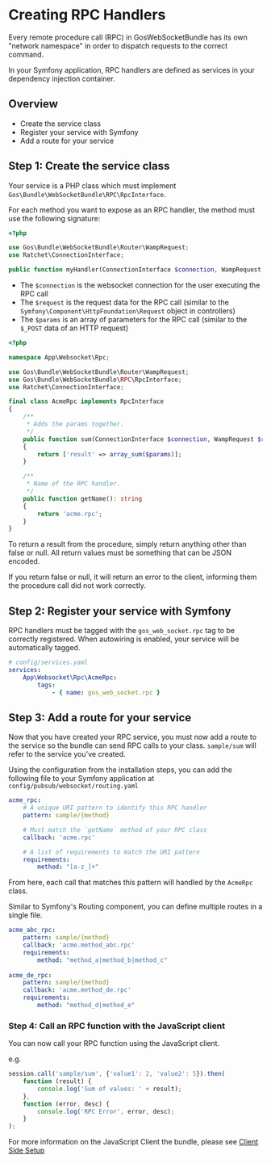 # Creating RPC Handlers

Every remote procedure call (RPC) in GosWebSocketBundle has its own "network namespace" in order to dispatch requests to the correct command.

In your Symfony application, RPC handlers are defined as services in your dependency injection container.

## Overview

- Create the service class
- Register your service with Symfony
- Add a route for your service

## Step 1: Create the service class

Your service is a PHP class which must implement `Gos\Bundle\WebSocketBundle\RPC\RpcInterface`.

For each method you want to expose as an RPC handler, the method must use the following signature:

```php
<?php

use Gos\Bundle\WebSocketBundle\Router\WampRequest;
use Ratchet\ConnectionInterface;

public function myHandler(ConnectionInterface $connection, WampRequest $request, $params);
```

- The `$connection` is the websocket connection for the user executing the RPC call
- The `$request` is the request data for the RPC call (similar to the `Symfony\Component\HttpFoundation\Request` object in controllers)
- The `$params` is an array of parameters for the RPC call (similar to the `$_POST` data of an HTTP request)

```php
<?php

namespace App\Websocket\Rpc;

use Gos\Bundle\WebSocketBundle\Router\WampRequest;
use Gos\Bundle\WebSocketBundle\RPC\RpcInterface;
use Ratchet\ConnectionInterface;

final class AcmeRpc implements RpcInterface
{
    /**
     * Adds the params together.
     */
    public function sum(ConnectionInterface $connection, WampRequest $request, $params): array
    {
        return ['result' => array_sum($params)];
    }

    /**
     * Name of the RPC handler.
     */
    public function getName(): string
    {
        return 'acme.rpc';
    }
}
```

To return a result from the procedure, simply return anything other than false or null. All return values must be something that can be JSON encoded.

If you return false or null, it will return an error to the client, informing them the procedure call did not work correctly.

## Step 2: Register your service with Symfony

RPC handlers must be tagged with the `gos_web_socket.rpc` tag to be correctly registered. When autowiring is enabled, your service will be automatically tagged.

```yaml
# config/services.yaml
services:
    App\Websocket\Rpc\AcmeRpc:
        tags:
            - { name: gos_web_socket.rpc }
```

## Step 3: Add a route for your service

Now that you have created your RPC service, you must now add a route to the service so the bundle can send RPC calls to your class. `sample/sum` will refer to the service you've created.

Using the configuration from the installation steps, you can add the following file to your Symfony application at `config/pubsub/websocket/routing.yaml`

```yaml
acme_rpc:
    # A unique URI pattern to identify this RPC handler 
    pattern: sample/{method}

    # Must match the `getName` method of your RPC class
    callback: 'acme.rpc'

    # A list of requirements to match the URI pattern
    requirements:
        method: "[a-z_]+"
```

From here, each call that matches this pattern will handled by the `AcmeRpc` class.

Similar to Symfony's Routing component, you can define multiple routes in a single file.

```yaml
acme_abc_rpc:
    pattern: sample/{method}
    callback: 'acme.method_abc.rpc'
    requirements:
        method: "method_a|method_b|method_c"
            
acme_de_rpc:
    pattern: sample/{method}
    callback: 'acme.method_de.rpc'
    requirements:
        method: "method_d|method_e"
```

### Step 4: Call an RPC function with the JavaScript client

You can now call your RPC function using the JavaScript client.

e.g.

```javascript
session.call('sample/sum', {'value1': 2, 'value2': 5}).then(
    function (result) {
        console.log('Sum of values: ' + result);
    },
    function (error, desc) {
        console.log('RPC Error', error, desc);
    }
);
```

For more information on the JavaScript Client the bundle, please see [Client Side Setup](javascript-client.md)
